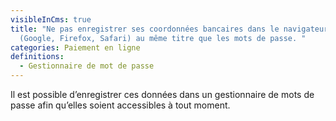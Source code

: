 ```yaml
---
visibleInCms: true
title: "Ne pas enregistrer ses coordonnées bancaires dans le navigateur web
  (Google, Firefox, Safari) au même titre que les mots de passe. "
categories: Paiement en ligne
definitions:
  - Gestionnaire de mot de passe
---
```

<!--StartFragment-->

Il est possible d’enregistrer ces données dans un gestionnaire de mots de passe afin qu’elles soient accessibles à tout moment.

<!--EndFragment-->
